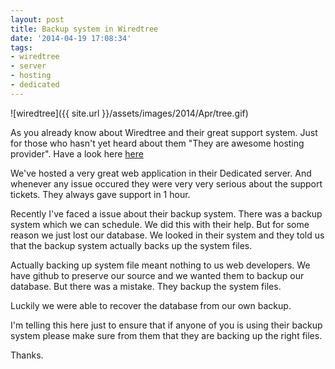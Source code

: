 ```yaml
---
layout: post
title: Backup system in Wiredtree
date: '2014-04-19 17:08:34'
tags:
- wiredtree
- server
- hosting
- dedicated
---
```


![wiredtree]({{ site.url }}/assets/images/2014/Apr/tree.gif)

As you already know about Wiredtree and their great support system. Just for those who hasn't yet heard about them "They are awesome hosting provider". Have a look here <a href="http://www.wiredtree.com/" target="_blank">here</a>

We've hosted a very great web application in their Dedicated server. And whenever any issue occured they were very very serious about the support tickets. They always gave support in 1 hour.

Recently I've faced a issue about their backup system. There was a backup system which we can schedule. We did this with their help. But for some reason we just lost our database. We looked in their system and they told us that the backup system actually backs up the system files.

Actually backing up system file meant nothing to us web developers. We have github to preserve our source and we wanted them to backup our database. But there was a mistake. They backup the system files.

Luckily we were able to recover the database from our own backup.

I'm telling this here just to ensure that if anyone of you is using their backup system please make sure from them that they are backing up the right files.

Thanks.
